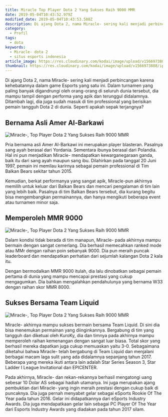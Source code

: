 ```yaml
---
title: Miracle Top Player Dota 2 Yang Sukses Raih 9000 MMR
date: 2019-05-04T10:43:52.979Z
modified_date: 2019-05-04T10:43:53.588Z
description: Di ajang Dota 2, nama Miracle- sering kali menjadi perbincangan karena kehebatannya dalam game Esports yang satu ini.
category:
  - Profil
tags:
  - dota
keywords:
  - Miracle- dota 2
  - situs esports indonesia
article_image: https://res.cloudinary.com/kodai/image/upload/v1566973889/ip/amer-al-barkawi-3.jpg
thumbnail: https://res.cloudinary.com/kodai/image/upload/v1566973888/ip/amer-al-barkawi-3-thumb.jpg
---
```

Di ajang Dota 2, nama Miracle- sering kali menjadi perbincangan karena kehebatannya dalam game Esports yang satu ini. Dalam turnamen yang paling banyak digandrungi oleh orang-orang di seluruh dunia tersebut, dia mampu tampil dengan performa yang apik dan terunggul didalamnya. Ditambah lagi, dia juga sudah masuk di tim professional yang berisikan pemain tangguh Dota 2 di dunia. Seperti apakah sepak terjangnya?



## Bernama Asli Amer Al-Barkawi

![Miracle-, Top Player Dota 2 Yang Sukses Raih 9000 MMR](https://res.cloudinary.com/kodai/image/upload/v1566973889/ip/amer-al-barkawi-3.jpg)

Pria bernama asli Amer Al-Barkawi ini merupakan player blasteran. Pasalnya sang ayah berasal dari Yordania. Sementara ibunya berasal dari Polandia. Hal ini pun menjadikan Miracle- mendapatkan kewarganegaraan ganda, baik itu dari sang ayah maupun sang ibu. Dilahirkan pada tanggal 20 Juni 1997, pemain ini memilau karirnya sebagai pemain professional di Tim Balkan Bears sekitar tahun 2015.

Kemudian, berkat performanya yang sangat apik, Miracle-pun akhirnya memilih untuk keluar dari Balkan Bears dan mencari pengalaman di tim lain yang lebih baik. Pasalnya di tim Balkan Bears tersebut, dia kurang begitu bisa mengembangkan permainannya, dan hanya mengikuti beberapa event atau turnamen minor saja. 



## Memperoleh MMR 9000

![Miracle-, Top Player Dota 2 Yang Sukses Raih 9000 MMR](https://res.cloudinary.com/kodai/image/upload/v1566973888/ip/amer-al-barkawi-2.jpg)

Dalam kondisi tidak berada di tim manapun, Miracle- pada akhirnya mampu bermain dengan sangat cemerlang. Dia berhasil memecahkan ranked mode atau MMr dengan raihan poin sebanyak 9000. Dia pun meraih puncak leaderboard dan mendapatkan perhatian dari sejumlah kalangan Dota 2 kala itu.

Dengan bermodalkan MMR 9000 itulah, dia lalu dinobatkan sebagai pemain pertama di dunia yang mampu mencapai prestasi yang cukup mengagumkan. Dia bahkan mengalahkan pendahulunya yang bernama W33 dengan raihan skor MMR 8000.  



## Sukses Bersama Team Liquid

![Miracle-, Top Player Dota 2 Yang Sukses Raih 9000 MMR](https://res.cloudinary.com/kodai/image/upload/v1566973889/ip/amer-al-barkawi-3.jpg)

Miracle- akhirnya mampu sukses bermain bersama Team Liquid. Di sini dia bisa menemukan permainan yang diinginkannya. Bergabung di tim yang tangguh dan diketuai oleh KuroKy, dia dan timnya pada akhirnya mampu memperoleh raihan kemenangan dengan sangat luar biasa. Total skor yang berhasil mereka dapatkan juga cukup memuaskan yaitu 3-0. Sebagaimana diketahui bahwa Miracle- telah bergabung di Team Liquid dan menjalani berbagai macam laga sulit yang ada didalamnya sepanjang tahun 2017. Beberapa yang mereka ikuti antara lain adalah Star Series Season 3, Star Ladder I League Invitational dan EPICENTER. 

Pada akhirnya, Miracle- dan rekan-rekannya berhasil mengatongi uang sebesar 10 Dolar AS sebagai hadiah utamanya. Ini juga merupakan ajang pembuktian dari Miracle- yang ingin meraih prestasi dengan cukup baik di puncaknya. Dia juga pernah menyabet gelar sebagai eSports Rookie Of The Year pada tahun 2016. Gelar ini didapatkannya dari eSports Industry Awards. Dia juga mendapatkaan gelar lain sebagai PC Player Of The Year dari Esports Industry Awards yang diadakan pada tahun 2017 silam.
